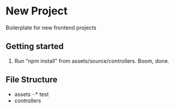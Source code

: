 # New Project
Boilerplate for new frontend projects
## Getting started
1. Run "npm install" from assets/source/controllers. Boom, done.

## File Structure
* assets
⋅⋅* test
* controllers
